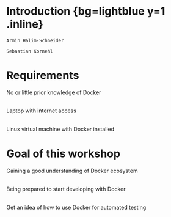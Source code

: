 
# Introduction  {bg=lightblue y=1 .inline}

```{style="width: 40%;"}
Armin Halim-Schneider
```
```{style="width: 40%;"}
Sebastian Kornehl
```

# Requirements

No or little prior knowledge of Docker <br/> <br/>

Laptop with internet access <br/> <br/>

Linux virtual machine with Docker installed

# Goal of this workshop

Gaining a good understanding of Docker ecosystem <br/> <br/>

Being prepared to start developing with Docker <br/> <br/>

Get an idea of how to use Docker for automated testing

